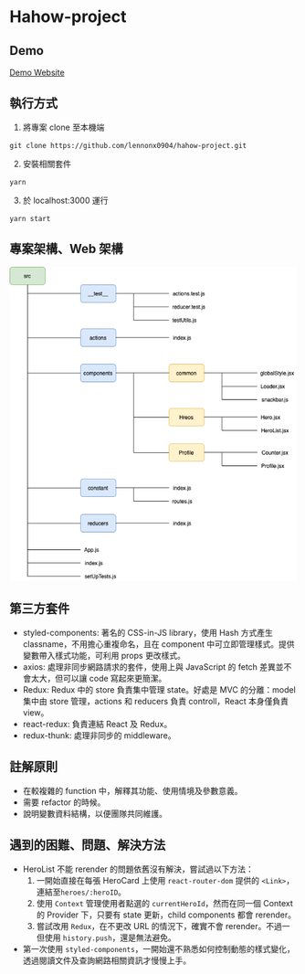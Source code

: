 # Hahow-project


## Demo
[Demo Website](https://lennonx0904.github.io/hahow-project/)

## 執行方式
1. 將專案 clone 至本機端
```
git clone https://github.com/lennonx0904/hahow-project.git
```
2. 安裝相關套件
```
yarn
```
3. 於 localhost:3000 運行
```
yarn start
```

## 專案架構、Web 架構
![image](https://github.com/lennonx0904/hahow-project/blob/master/image/project-structure.png?raw=true)

## 第三方套件
* styled-components:
著名的 CSS-in-JS library，使用 Hash 方式產生 classname，不用擔心重複命名，且在 component 中可立即管理樣式。提供變數帶入樣式功能，可利用 props 更改樣式。
* axios:
處理非同步網路請求的套件，使用上與 JavaScript 的 fetch 差異並不會太大，但可以讓 code 寫起來更簡潔。
* Redux:
Redux 中的 store 負責集中管理 state。好處是 MVC 的分離：model 集中由 store 管理，actions 和 reducers 負責 controll，React 本身僅負責 view。
* react-redux:
負責連結 React 及 Redux。
* redux-thunk:
處理非同步的 middleware。

## 註解原則
* 在較複雜的 function 中，解釋其功能、使用情境及參數意義。
* 需要 refactor 的時候。
* 說明變數資料結構，以便團隊共同維護。

## 遇到的困難、問題、解決方法
* HeroList 不能 rerender 的問題依舊沒有解決，嘗試過以下方法：
    1. 一開始直接在每張 HeroCard 上使用 `react-router-dom` 提供的 `<Link>`，連結至`heroes/:heroID`。
    2. 使用 `Context` 管理使用者點選的 `currentHeroId`，然而在同一個 Context 的 Provider 下，只要有 state 更新，child components 都會 rerender。
    3. 嘗試改用 `Redux`，在不更改 URL 的情況下，確實不會 rerender。不過一但使用 `history.push`，還是無法避免。 
* 第一次使用 `styled-components`，一開始還不熟悉如何控制動態的樣式變化，透過閱讀文件及查詢網路相關資訊才慢慢上手。
